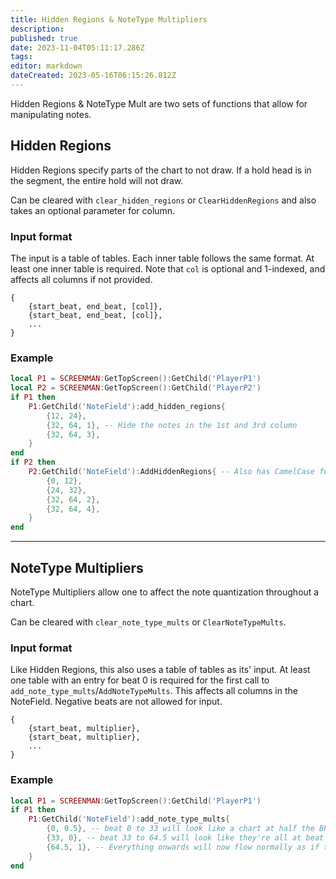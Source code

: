 ```yaml
---
title: Hidden Regions & NoteType Multipliers
description: 
published: true
date: 2023-11-04T05:11:17.286Z
tags: 
editor: markdown
dateCreated: 2023-05-16T06:15:26.812Z
---
```


Hidden Regions & NoteType Mult are two sets of functions that allow for manipulating notes.

## Hidden Regions

Hidden Regions specify parts of the chart to not draw. If a hold head is in the segment, the entire hold will not draw.

Can be cleared with `clear_hidden_regions` or `ClearHiddenRegions` and also takes an optional parameter for column.

### Input format
The input is a table of tables. Each inner table follows the same format. At least one inner table is required.
Note that `col` is optional and 1-indexed, and affects all columns if not provided.
```
{
	{start_beat, end_beat, [col]},
	{start_beat, end_beat, [col]},
	...
}
```

### Example
```lua
local P1 = SCREENMAN:GetTopScreen():GetChild('PlayerP1')
local P2 = SCREENMAN:GetTopScreen():GetChild('PlayerP2')
if P1 then
	P1:GetChild('NoteField'):add_hidden_regions{
		{12, 24},
		{32, 64, 1}, -- Hide the notes in the 1st and 3rd column
		{32, 64, 3},
	}
end
if P2 then
	P2:GetChild('NoteField'):AddHiddenRegions{ -- Also has CamelCase function name
		{0, 12},
		{24, 32},
		{32, 64, 2},
		{32, 64, 4},
	}
end
```

---

## NoteType Multipliers

NoteType Multipliers allow one to affect the note quantization throughout a chart.

Can be cleared with `clear_note_type_mults` or `ClearNoteTypeMults`.

### Input format

Like Hidden Regions, this also uses a table of tables as its' input. At least one table with an entry for beat 0 is required for the first call to `add_note_type_mults`/`AddNoteTypeMults`. This affects all columns in the NoteField. Negative beats are not allowed for input.
```
{
	{start_beat, multiplier},
	{start_beat, multiplier},
	...
}
```

### Example
```lua
local P1 = SCREENMAN:GetTopScreen():GetChild('PlayerP1')
if P1 then
	P1:GetChild('NoteField'):add_note_type_mults{
		{0, 0.5}, -- beat 0 to 33 will look like a chart at half the BPM
		{33, 0}, -- beat 33 to 64.5 will look like they're all at beat 16.5
		{64.5, 1}, -- Everything onwards will now flow normally as if they're from beat 16.5 onwards.
	}
end
```
